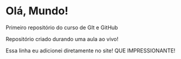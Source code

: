 # Olá, Mundo!
 Primeiro repositório do curso de GIt e GitHub

 Repositório criado durando uma aula ao vivo!
 
 Essa linha eu adicionei diretamente no site! QUE IMPRESSIONANTE!
